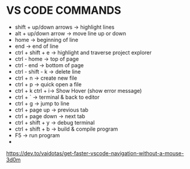 # VS CODE COMMANDS

- shift + up/down arrows -> highlight lines
- alt + up/down arrow -> move line up or down
- home -> beginning of line
- end -> end of line
- ctrl + shift + e -> highlight and traverse project explorer
- ctrl - home -> top of page
- ctrl - end -> bottom of page
- ctrl - shift - k -> delete line
- ctrl + n -> create new file
- ctrl + p -> quick open a file
- ctrl + k ctrl + i-> Show Hover (show error message)
- ctrl + ` -> terminal & back to editor
- ctrl + g -> jump to line
- ctrl + page up -> previous tab
- ctrl + page down -> next tab
- ctrl + shift + y -> debug terminal
- ctrl + shift + b -> build & compile program
- F5 -> run program
-

https://dev.to/vaidotas/get-faster-vscode-navigation-without-a-mouse-3d0m